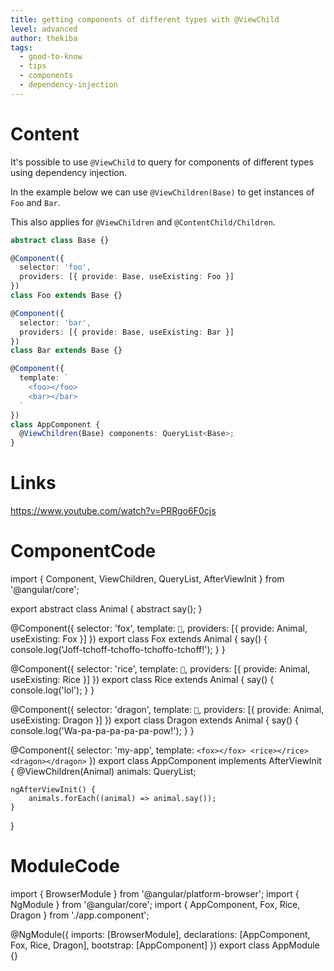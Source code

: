 ```yaml
---
title: getting components of different types with @ViewChild
level: advanced
author: thekiba
tags:
  - good-to-know
  - tips
  - components
  - dependency-injection
---
```


# Content
It's possible to use `@ViewChild` to query for components of different types using dependency injection. 

In the example below we can use `@ViewChildren(Base)` to get instances of `Foo` and `Bar`.

This also applies for `@ViewChildren` and `@ContentChild/Children`.

```typescript
abstract class Base {}

@Component({
  selector: 'foo',
  providers: [{ provide: Base, useExisting: Foo }]
})
class Foo extends Base {}

@Component({
  selector: 'bar',
  providers: [{ provide: Base, useExisting: Bar }]
})
class Bar extends Base {}
```

```typescript
@Component({
  template: `
    <foo></foo>
    <bar></bar>
  `
})
class AppComponent {
  @ViewChildren(Base) components: QueryList<Base>;
}
```

# Links
https://www.youtube.com/watch?v=PRRgo6F0cjs

# ComponentCode
import { Component, ViewChildren, QueryList, AfterViewInit } from '@angular/core';

export abstract class Animal {
    abstract say();
}

@Component({
  selector: 'fox',
  template: `🦊`,
  providers: [{ provide: Animal, useExisting: Fox }]
})
export class Fox extends Animal {
    say() {
        console.log('Joff-tchoff-tchoffo-tchoffo-tchoff!');
    }
}

@Component({
  selector: 'rice',
  template: `🍚`,
  providers: [{ provide: Animal, useExisting: Rice }]
})
export class Rice extends Animal {
    say() {
        console.log('lol');
    }
}

@Component({
  selector: 'dragon',
  template: `🐉`,
  providers: [{ provide: Animal, useExisting: Dragon }]
})
export class Dragon extends Animal {
    say() {
        console.log('Wa-pa-pa-pa-pa-pa-pow!');
    }
}

@Component({
    selector: 'my-app',
    template: `
        <fox></fox>
        <rice></rice>
        <dragon></dragon>
    `
})
export class AppComponent implements AfterViewInit {
    @ViewChildren(Animal) animals: QueryList<Animal>;

    ngAfterViewInit() {
        animals.forEach((animal) => animal.say());
    }
}

# ModuleCode
import { BrowserModule } from '@angular/platform-browser';
import { NgModule } from '@angular/core';
import { AppComponent, Fox, Rice, Dragon } from './app.component';

@NgModule({
  imports: [BrowserModule],
  declarations: [AppComponent, Fox, Rice, Dragon],
  bootstrap: [AppComponent]
})
export class AppModule {}
